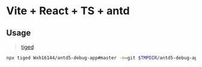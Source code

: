 # Vite + React + TS + antd

## Usage

> [tiged](https://github.com/tiged/tiged)

```bash
npx tiged Wxh16144/antd5-debug-app#master -m=git $TMPDIR/antd5-debug-app
```

